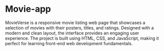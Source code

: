 # Movie-app
MovieVerse is a responsive movie listing web page that showcases a selection of movies with their posters, titles, and ratings. Designed with a modern and clean layout, the interface provides an engaging user experience. The project is built using HTML, CSS, and JavaScript, making it perfect for learning front-end web development fundamentals.
